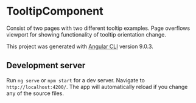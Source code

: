 # TooltipComponent

Consist of two pages with two different tooltip examples. Page overflows viewport for showing functionality of tooltip orientation change.

This project was generated with [Angular CLI](https://github.com/angular/angular-cli) version 9.0.3.

## Development server

Run `ng serve` or `npm start` for a dev server. Navigate to `http://localhost:4200/`. The app will automatically reload if you change any of the source files.

